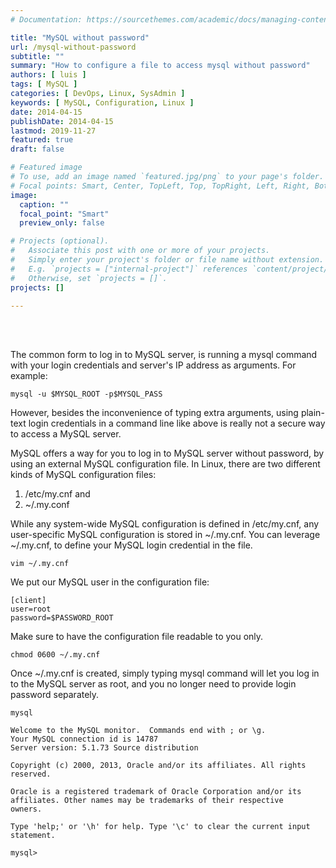 ```yaml
---
# Documentation: https://sourcethemes.com/academic/docs/managing-content/

title: "MySQL without password"
url: /mysql-without-password
subtitle: ""
summary: "How to configure a file to access mysql without password"
authors: [ luis ]
tags: [ MySQL ]
categories: [ DevOps, Linux, SysAdmin ]
keywords: [ MySQL, Configuration, Linux ]
date: 2014-04-15
publishDate: 2014-04-15
lastmod: 2019-11-27
featured: true
draft: false

# Featured image
# To use, add an image named `featured.jpg/png` to your page's folder.
# Focal points: Smart, Center, TopLeft, Top, TopRight, Left, Right, BottomLeft, Bottom, BottomRight.
image:
  caption: ""
  focal_point: "Smart"
  preview_only: false

# Projects (optional).
#   Associate this post with one or more of your projects.
#   Simply enter your project's folder or file name without extension.
#   E.g. `projects = ["internal-project"]` references `content/project/deep-learning/index.md`.
#   Otherwise, set `projects = []`.
projects: []

---
```

<br/>
<br/>


The common form to log in to MySQL server, is running a mysql command with your login credentials and server's IP address as arguments. For example:

```shell
mysql -u $MYSQL_ROOT -p$MYSQL_PASS
```

However, besides the inconvenience of typing extra arguments, using plain-text login credentials in a command line like above is really not a secure way to access a MySQL server.

MySQL offers a way for you to log in to MySQL server without password, by using an external MySQL configuration file. In Linux, there are two different kinds of MySQL configuration files:  

1. /etc/my.cnf and
2. ~/.my.conf  

While any system-wide MySQL configuration is defined in /etc/my.cnf, any user-specific MySQL configuration is stored in ~/.my.cnf. You can leverage ~/.my.cnf, to define your MySQL login credential in the file.

```shell
vim ~/.my.cnf
```

We put our MySQL user in the configuration file:

```shell
[client]
user=root
password=$PASSWORD_ROOT
```

Make sure to have the configuration file readable to you only.

```shell
chmod 0600 ~/.my.cnf
```

Once ~/.my.cnf is created, simply typing mysql command will let you log in to the MySQL server as root, and you no longer need to provide login password separately.

```shell
mysql

Welcome to the MySQL monitor.  Commands end with ; or \g.
Your MySQL connection id is 14787
Server version: 5.1.73 Source distribution

Copyright (c) 2000, 2013, Oracle and/or its affiliates. All rights reserved.

Oracle is a registered trademark of Oracle Corporation and/or its
affiliates. Other names may be trademarks of their respective
owners.

Type 'help;' or '\h' for help. Type '\c' to clear the current input statement.

mysql>

```